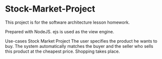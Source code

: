 # Stock-Market-Project
This project is for the software architecture lesson homework.


Prepared with NodeJS.
ejs is used as the view engine.

Use-cases Stock Market Project
The user specifies the product he wants to buy. The system automatically matches the buyer and the seller who sells this product at the cheapest price. Shopping takes place.
